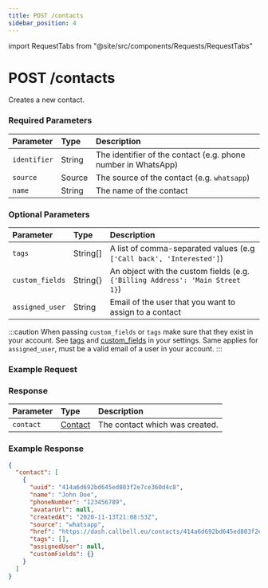 ```yaml
---
title: POST /contacts
sidebar_position: 4
---
```


import RequestTabs from "@site/src/components/Requests/RequestTabs"

# POST /contacts

Creates a new contact.

### Required Parameters

| Parameter    | Type   | Description                                                   |
| :----------- | :----- | :------------------------------------------------------------ |
| `identifier` | String | The identifier of the contact (e.g. phone number in WhatsApp) |
| `source`     | Source | The source of the contact (e.g. `whatsapp`)                   |
| `name`       | String | The name of the contact                                       |

### Optional Parameters

| Parameter       | Type     | Description                                                                   |
| :-------------- | :------- | :---------------------------------------------------------------------------- |
| `tags`          | String[] | A list of comma-separated values (e.g `['Call back', 'Interested']`)          |
| `custom_fields` | String{} | An object with the custom fields (e.g. `{'Billing Address': 'Main Street 1}`) |
| `assigned_user` | String   | Email of the user that you want to assign to a contact                        |

:::caution
When passing `custom_fields` or `tags` make sure that they exist in your account. See [tags](https://dash.callbell.eu/settings/tags) and [custom_fields](https://dash.callbell.eu/settings/custom_fields) in your settings.
Same applies for `assigned_user`, must be a valid email of a user in your account.
:::

### Example Request

<RequestTabs endpoint='contacts_api' request="post_contacts"/>

### Response

| Parameter | Type                                           | Description                    |
| :-------- | :--------------------------------------------- | :----------------------------- |
| `contact` | [Contact](/api_reference/object_types/contact) | The contact which was created. |

### Example Response

```json title=response.json
{
  "contact": [
    {
      "uuid": "414a6d692bd645ed803f2e7ce360d4c8",
      "name": "John Doe",
      "phoneNumber": "123456789",
      "avatarUrl": null,
      "createdAt": "2020-11-13T21:08:53Z",
      "source": "whatsapp",
      "href": "https://dash.callbell.eu/contacts/414a6d692bd645ed803f2e7ce360d4c8",
      "tags": [],
      "assignedUser": null,
      "customFields": {}
    }
  ]
}
```
